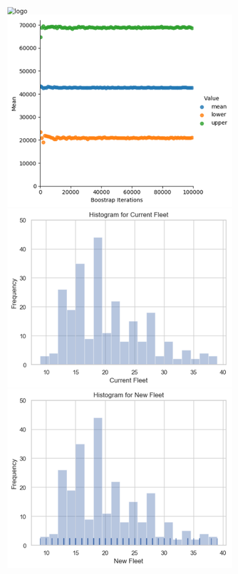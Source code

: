 ![logo](./scaterplot.pngraw=true)
![logo](./bootstrap_confidence.png?raw=true)
![logo](./current_fleet_histogram.png?raw=true)
![logo](./New_Fleet_Histogram.png?raw=true)